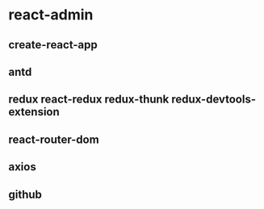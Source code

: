 # react-admin
## create-react-app
## antd
## redux react-redux redux-thunk redux-devtools-extension
## react-router-dom
## axios
## github